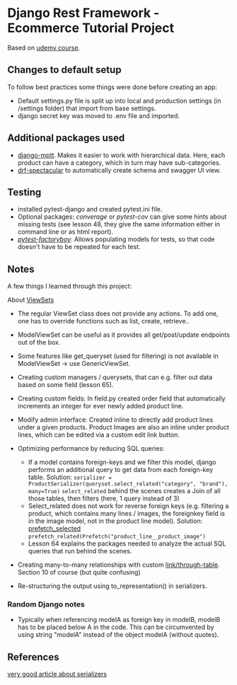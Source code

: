 # Django Rest Framework - Ecommerce Tutorial Project

Based on [udemy course](https://www.udemy.com/course/django-drf-project-ecommerce).

## Changes to default setup

To follow best practices some things were done before creating an app:

- Default settings.py file is split up into local and production settings (in /settings folder) that import from base settings.
- django secret key was moved to .env file and imported.

## Additional packages used

- [django-mptt](https://django-mptt.readthedocs.io/en/latest/index.html). Makes it easier to work with hierarchical data. Here, each product can have a category, which in turn may have sub-categories.
- [drf-spectacular](https://pypi.org/project/drf-spectacular/) to automatically create schema and swagger UI view.

## Testing

- installed pytest-django and created pytest.ini file.
- Optional packages: _converage_ or _pytest-cov_ can give some hints about missing tests (see lesson 48, they give the same information either in command line or as html report).
- [_pytest-factoryboy_](https://pypi.org/project/pytest-factoryboy/): Allows populating models for tests, so that code doesn't have to be repeated for each test.


## Notes

A few things I learned through this project:

About [ViewSets](https://www.django-rest-framework.org/api-guide/viewsets/#viewset)
- The regular ViewSet class does not provide any actions. To add one, one has to override functions such as list, create, retrieve..
- ModelViewSet can be useful as it provides all get/post/update endpoints out of the box.
- Some features like get_queryset (used for filtering) is not available in ModelViewSet -> use GenericViewSet.

- Creating custom managers / querysets, that can e.g. filter out data based on some field (lesson 65).

- Creating custom fields: In field.py created order field that automatically increments an integer for ever newly added product line.

- Modify admin interface: Created inline to directly add product lines under a given products. Product Images are also an inline under product lines, which can be edited via a custom edit link button.

- Optimizing performance by reducing SQL queries: 
  - If a model contains foreign-keys and we filter this model, django performs an additional query to get data from each foreign-key table. Solution: `serializer = ProductSerializer(queryset.select_related("category", "brand"), many=True)` `select_related` behind the scenes creates a Join of all those tables, then filters (here, 1 query instead of 3)
  - Select_related does not work for reverse foreign keys (e.g. filtering a product, which contains many lines / images, the foreignkey field is in the image model, not in the product line model). Solution: [prefetch_selected](https://docs.djangoproject.com/en/4.1/ref/models/querysets/) `prefetch_related(Prefetch("product_line__product_image")`
  - Lesson 64 explains the packages needed to analyze the actual SQL queries that run behind the scenes.

- Creating many-to-many relationships with custom [link/through-table](https://www.sankalpjonna.com/learn-django/the-right-way-to-use-a-manytomanyfield-in-django). Section 10 of course (but quite confusing)

- Re-structuring the output using to_representation() in serializers.


### Random Django notes

- Typically when referencing modelA as foreign key in modelB, modelB has to be placed below A in the code. This can be circumvented by using string "modelA" instead of the object modelA (without quotes).

## References
[very good article about serializers](https://testdriven.io/blog/drf-serializers/)